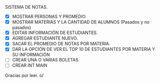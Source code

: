SISTEMA DE NOTAS.

- [x] MOSTRAR PERSONAS Y PROMEDIO
- [x] MOSTRAR MATERIAS Y LA CANTIDAD DE ALUMNOS \(Pasados y no pasados)
- [x] EDITAR INFORMACIÓN DE ESTUDIANTES.
- [x] AGREGAR ESTUDIANTE NUEVO.
- [x] SACAR EL PROMEDIO DE NOTAS POR MATERIA.
- [x] DAR LA OPCIÓN DE VER EL TOP 10 DE ESTUDIANTES POR MATERIA Y SU INFORMACIÓN 
- [ ] CREAR UNA O VARIAS BOLETAS.
- [ ] CREAR INT MAIN

Gracias por leer. o/